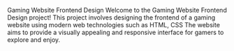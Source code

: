 Gaming Website Frontend Design
Welcome to the Gaming Website Frontend Design project! This project involves designing the frontend of a gaming website using modern web technologies such as HTML, CSS The website aims to provide a visually appealing and responsive interface for gamers to explore and enjoy.
